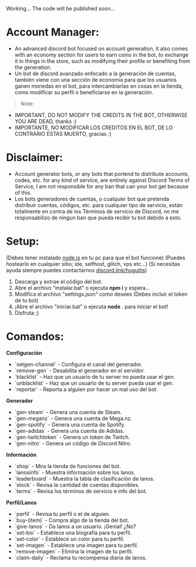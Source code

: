 Working... The code will be published soon...

# Account Manager:
- An advanced discord bot focused on account generation, it also comes with an economy section for users to earn coins in the bot, to exchange it in things in the store, such as modifying their profile or benefiting from the generation.
- Un bot de discord avanzado enfocado a la generación de cuentas, también viene con una sección de economía para que los usuarios ganen monedas en el bot, para intercambiarlas en cosas en la tienda, como modificar su perfil o beneficiarse en la generación.
>Note:
- IMPORTANT, DO NOT MODIFY THE CREDITS IN THE BOT, OTHERWISE YOU ARE DEAD, thanks :)
- IMPORTANTE, NO MODIFICAR LOS CREDITOS EN EL BOT, DE LO CONTRARIO ESTÁS MUERTO, gracias :)

# Disclaimer:
- Account generator bots, or any bots that portend to distribute accounts, codes, etc. for any kind of service, are entirely against Discord Terms of Service, I am not responsible for any ban that can your bot get because of this.
- Los bots generadores de cuentas, o cualquier bot que pretenda distribuir cuentas, códigos, etc. para cualquier tipo de servicio, están totalmente en contra de los Términos de servicio de Discord, no me responsabilizo de ningun ban que pueda recibir tu bot debido a esto.

# Setup:
(Debes tener instalado [node.js](https://nodejs.org) en tu pc para que el bot funcione)
(Puedes hostearlo en cualquier sitio; ide, selfhost, glitch, vps etc...)
(Si necesitas ayuda siempre puedes contactarnos [discord.link/huguitis](https://discord.link/huguitis))
1. Descarga y extrae el código del bot.
2. Abre el archivo "instalar.bat" o ejecuta **npm i** y espera...
3. Modifica el archivo "settings.json" como desees (Debes incluir el token de tu bot)
4. ¡Abre el archivo "iniciar.bat" o ejecuta **node .** para iniciar el bot!
5. Disfruta ;)

# Comandos:
**Configuración**
- \`setgen-channel\` - Configura el canal del generador.
- \`remove-gen\` - Desabilita el generador en el servidor.
- \`blacklist\` - Haz que un usuario de tu server no pueda usar el gen.
- \`unblacklist\` - Haz que un usuario de tu server pueda usar el gen.
- \`reportar\` - Reporta a alguien por hacer un mal uso del bot.

**Generador**
- \`gen-steam\` - Genera una cuenta de Steam.
- \`gen-meganz\` - Genera una cuenta de Mega.nz.
- \`gen-spotify\` - Genera una cuenta de Spotify.
- \`gen-adidas\` - Genera una cuenta de Adidas.
- \`gen-twitchtoken\` - Genera un token de Twitch.
- \`gen-nitro\` - Genera un código de Discord Nitro.

**Información**
- \`shop\` - Mira la tienda de funciones del bot.
- \`lanosinfo\` - Muestra información sobre los lanos.
- \`leaderboard\` - Muestra la tabla de clasificación de lanos.
- \`stock\` - Revisa la cantidad de cuentas disponibles.
- \`terms\` - Revisa los términos de servicio e info del bot.

**Perfil/Lanos**
- \`perfil\` - Revisa tu perfil o el de alguien.
- \`buy-(item)\` - Compra algo de la tienda del bot.
- \`give-lanos\` - Da lanos a un usuario. ¡Genial! ¿No?
- \`set-bio\` - Establece una biografía para tu perfil.
- \`set-color\` - Establece un color para tu perfil.
- \`set-imagen\` - Establece una imagen para tu perfil.
- \`remove-imagen\` - Elimina la imagen de tu perfil.
- \`claim-daily\` - Reclama tu recompensa diaria de lanos.
